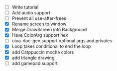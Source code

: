 - [ ] Write tutorial
- [ ] Add audio support
- [ ] Prevent all use-after-frees
- [x] Rename screen to window
- [x] Merge DrawScreen into Background
- [x] Have ColorArg support hex
- [ ] uiua-doc-gen support optional args and privates
- [x] Loop takes conditional to end the loop
- [x] add Catppuccin mocha colors
- [x] add triangle drawing
- [ ] add gamepad support
